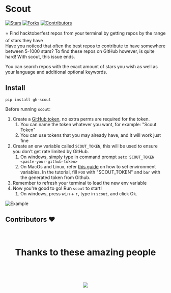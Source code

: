 # Scout

<p align="center">

[![Stars](https://img.shields.io/github/stars/TechWiz-3/scout?style=for-the-badge)](./STARS)
[![Forks](https://img.shields.io/github/forks/TechWiz-3/scout?style=for-the-badge)](./FORKS)
[![Contributors](https://img.shields.io/github/contributors/TechWiz-3/scout?style=for-the-badge)](./CONTRIBUTORS)

</p>
⭐ Find hacktoberfest repos from your terminal by getting repos by the range of stars they have  

<br>
Have you noticed that often the best repos to contribute to have somewhere between 5-1000 stars? To find these repos on GitHub however, is quite hard! With scout, this issue ends.  

You can search repos with the exact amount of stars you wish as well as your language and additional optional keywords.

## Install

```
pip install gh-scout
```

Before running `scout`:
1. Create a [GitHub token](https://docs.github.com/en/authentication/keeping-your-account-and-data-secure/creating-a-personal-access-token), no extra perms are required for the token.
   1. You can name the token whatever you want, for example: "Scout Token"
   2. You can use tokens that you may already have, and it will work just fine
2. Create an env variable called `SCOUT_TOKEN`, this will be used to ensure you don't get rate limited by GitHub.
   1. On windows, simply type in command prompt ```setx SCOUT_TOKEN <paste-your-github-token>```
   2. On MacOs and Linux, refer [this guide](https://github.com/sindresorhus/guides/blob/main/set-environment-variables.md) on how to set environment variables. In the tutorial, fill ```FOO``` with "SCOUT_TOKEN" and ```bar``` with the generated token from Github. 
3. Remember to refresh your terminal to load the new env variable
4. Now you're good to go! Run `scout` to start!
   1. On windows, press <kbd>win</kbd> + <kbd>r</kbd>, type in `scout`, and click Ok.

![Example](./example.png)

## Contributors ❤️
<br>
<h1 align="center">
 <b>Thanks to these amazing people
<h1>
<a href="https://github.com/TechWiz-3/scout/graphs/contributors">
  <img src="https://contrib.rocks/image?repo=TechWiz-3/scout&&max=817" />
</a>
